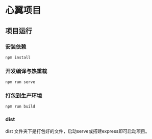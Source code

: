 # 心翼项目

## 项目运行

### 安装依赖
```
npm install
```

### 开发编译与热重载
```
npm run serve
```

### 打包到生产环境
```
npm run build
```

### dist
dist 文件夹下是打包好的文件，启动serve或搭建express即可启动项目。
